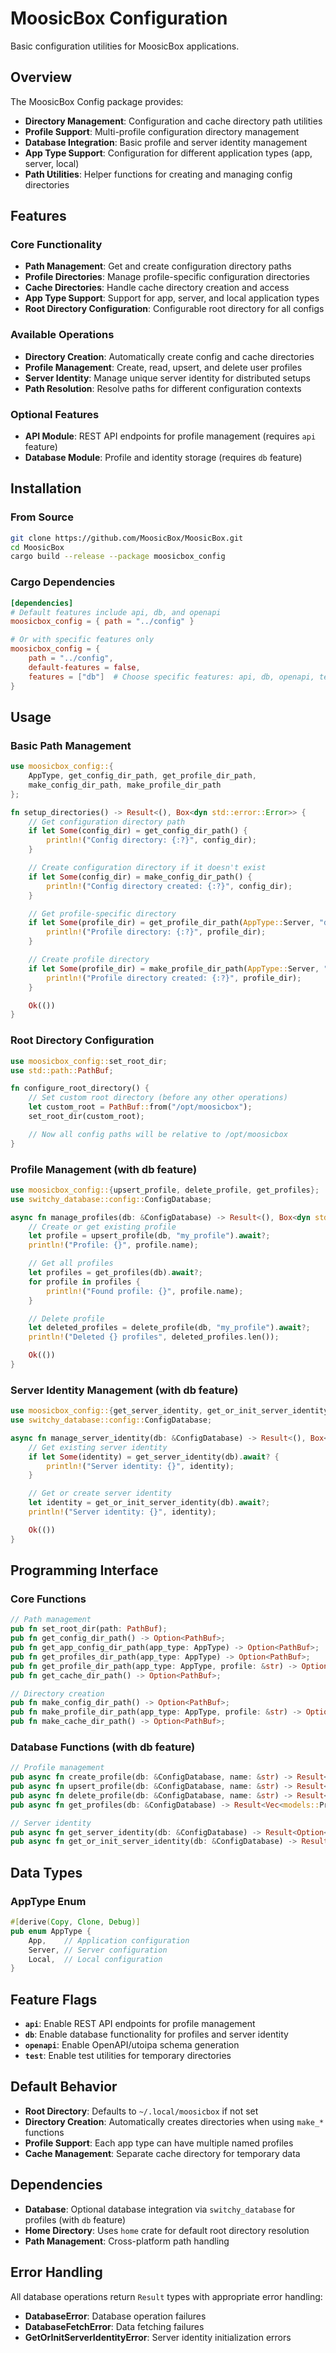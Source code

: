# MoosicBox Configuration

Basic configuration utilities for MoosicBox applications.

## Overview

The MoosicBox Config package provides:

- **Directory Management**: Configuration and cache directory path utilities
- **Profile Support**: Multi-profile configuration directory management
- **Database Integration**: Basic profile and server identity management
- **App Type Support**: Configuration for different application types (app, server, local)
- **Path Utilities**: Helper functions for creating and managing config directories

## Features

### Core Functionality

- **Path Management**: Get and create configuration directory paths
- **Profile Directories**: Manage profile-specific configuration directories
- **Cache Directories**: Handle cache directory creation and access
- **App Type Support**: Support for app, server, and local application types
- **Root Directory Configuration**: Configurable root directory for all configs

### Available Operations

- **Directory Creation**: Automatically create config and cache directories
- **Profile Management**: Create, read, upsert, and delete user profiles
- **Server Identity**: Manage unique server identity for distributed setups
- **Path Resolution**: Resolve paths for different configuration contexts

### Optional Features

- **API Module**: REST API endpoints for profile management (requires `api` feature)
- **Database Module**: Profile and identity storage (requires `db` feature)

## Installation

### From Source

```bash
git clone https://github.com/MoosicBox/MoosicBox.git
cd MoosicBox
cargo build --release --package moosicbox_config
```

### Cargo Dependencies

```toml
[dependencies]
# Default features include api, db, and openapi
moosicbox_config = { path = "../config" }

# Or with specific features only
moosicbox_config = {
    path = "../config",
    default-features = false,
    features = ["db"]  # Choose specific features: api, db, openapi, test
}
```

## Usage

### Basic Path Management

```rust
use moosicbox_config::{
    AppType, get_config_dir_path, get_profile_dir_path,
    make_config_dir_path, make_profile_dir_path
};

fn setup_directories() -> Result<(), Box<dyn std::error::Error>> {
    // Get configuration directory path
    if let Some(config_dir) = get_config_dir_path() {
        println!("Config directory: {:?}", config_dir);
    }

    // Create configuration directory if it doesn't exist
    if let Some(config_dir) = make_config_dir_path() {
        println!("Config directory created: {:?}", config_dir);
    }

    // Get profile-specific directory
    if let Some(profile_dir) = get_profile_dir_path(AppType::Server, "default") {
        println!("Profile directory: {:?}", profile_dir);
    }

    // Create profile directory
    if let Some(profile_dir) = make_profile_dir_path(AppType::Server, "default") {
        println!("Profile directory created: {:?}", profile_dir);
    }

    Ok(())
}
```

### Root Directory Configuration

```rust
use moosicbox_config::set_root_dir;
use std::path::PathBuf;

fn configure_root_directory() {
    // Set custom root directory (before any other operations)
    let custom_root = PathBuf::from("/opt/moosicbox");
    set_root_dir(custom_root);

    // Now all config paths will be relative to /opt/moosicbox
}
```

### Profile Management (with db feature)

```rust
use moosicbox_config::{upsert_profile, delete_profile, get_profiles};
use switchy_database::config::ConfigDatabase;

async fn manage_profiles(db: &ConfigDatabase) -> Result<(), Box<dyn std::error::Error>> {
    // Create or get existing profile
    let profile = upsert_profile(db, "my_profile").await?;
    println!("Profile: {}", profile.name);

    // Get all profiles
    let profiles = get_profiles(db).await?;
    for profile in profiles {
        println!("Found profile: {}", profile.name);
    }

    // Delete profile
    let deleted_profiles = delete_profile(db, "my_profile").await?;
    println!("Deleted {} profiles", deleted_profiles.len());

    Ok(())
}
```

### Server Identity Management (with db feature)

```rust
use moosicbox_config::{get_server_identity, get_or_init_server_identity};
use switchy_database::config::ConfigDatabase;

async fn manage_server_identity(db: &ConfigDatabase) -> Result<(), Box<dyn std::error::Error>> {
    // Get existing server identity
    if let Some(identity) = get_server_identity(db).await? {
        println!("Server identity: {}", identity);
    }

    // Get or create server identity
    let identity = get_or_init_server_identity(db).await?;
    println!("Server identity: {}", identity);

    Ok(())
}
```

## Programming Interface

### Core Functions

```rust
// Path management
pub fn set_root_dir(path: PathBuf);
pub fn get_config_dir_path() -> Option<PathBuf>;
pub fn get_app_config_dir_path(app_type: AppType) -> Option<PathBuf>;
pub fn get_profiles_dir_path(app_type: AppType) -> Option<PathBuf>;
pub fn get_profile_dir_path(app_type: AppType, profile: &str) -> Option<PathBuf>;
pub fn get_cache_dir_path() -> Option<PathBuf>;

// Directory creation
pub fn make_config_dir_path() -> Option<PathBuf>;
pub fn make_profile_dir_path(app_type: AppType, profile: &str) -> Option<PathBuf>;
pub fn make_cache_dir_path() -> Option<PathBuf>;
```

### Database Functions (with db feature)

```rust
// Profile management
pub async fn create_profile(db: &ConfigDatabase, name: &str) -> Result<models::Profile, DatabaseFetchError>;
pub async fn upsert_profile(db: &ConfigDatabase, name: &str) -> Result<models::Profile, DatabaseFetchError>;
pub async fn delete_profile(db: &ConfigDatabase, name: &str) -> Result<Vec<models::Profile>, DatabaseFetchError>;
pub async fn get_profiles(db: &ConfigDatabase) -> Result<Vec<models::Profile>, DatabaseFetchError>;

// Server identity
pub async fn get_server_identity(db: &ConfigDatabase) -> Result<Option<String>, DatabaseError>;
pub async fn get_or_init_server_identity(db: &ConfigDatabase) -> Result<String, GetOrInitServerIdentityError>;
```

## Data Types

### AppType Enum

```rust
#[derive(Copy, Clone, Debug)]
pub enum AppType {
    App,    // Application configuration
    Server, // Server configuration
    Local,  // Local configuration
}
```

## Feature Flags

- **`api`**: Enable REST API endpoints for profile management
- **`db`**: Enable database functionality for profiles and server identity
- **`openapi`**: Enable OpenAPI/utoipa schema generation
- **`test`**: Enable test utilities for temporary directories

## Default Behavior

- **Root Directory**: Defaults to `~/.local/moosicbox` if not set
- **Directory Creation**: Automatically creates directories when using `make_*` functions
- **Profile Support**: Each app type can have multiple named profiles
- **Cache Management**: Separate cache directory for temporary data

## Dependencies

- **Database**: Optional database integration via `switchy_database` for profiles (with `db` feature)
- **Home Directory**: Uses `home` crate for default root directory resolution
- **Path Management**: Cross-platform path handling

## Error Handling

All database operations return `Result` types with appropriate error handling:

- **DatabaseError**: Database operation failures
- **DatabaseFetchError**: Data fetching failures
- **GetOrInitServerIdentityError**: Server identity initialization errors
